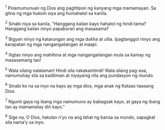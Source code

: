 <sup>1</sup>
Pinamumunuan ng Dios ang pagtitipon ng kanyang mga mamamayan. Sa gitna ng mga hukom siya ang humahatol sa kanila. 

<sup>2</sup>
Sinabi niya sa kanila, "Hanggang kailan kayo hahatol ng hindi tama? Hanggang kailan ninyo papaboran ang masasama? 

<sup>3</sup>
Bigyan ninyo ng katarungan ang mga dukha at ulila. Ipagtanggol ninyo ang karapatan ng mga nangangailangan at inaapi. 

<sup>4</sup>
Iligtas ninyo ang mahihina at mga nangangailangan mula sa kamay ng masasamang tao! 

<sup>5</sup>
Wala silang nalalaman! Hindi sila nakakaintindi! Wala silang pag-asa, namumuhay sila sa kadiliman at niyayanig nila ang pundasyon ng mundo. 

<sup>6</sup>
Sinabi ko na sa inyo na kayo ay mga dios, mga anak ng Kataas-taasang Dios. 

<sup>7</sup>
Ngunit gaya ng ibang mga namumuno ay babagsak kayo, at gaya ng ibang tao ay mamamatay din kayo." 

<sup>8</sup>
Sige na, O Dios, hatulan nʼyo na ang lahat ng bansa sa mundo, sapagkat sila namaʼy sa inyo.